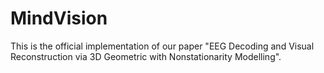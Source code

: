 # MindVision
This is the official implementation of our paper "EEG Decoding and Visual Reconstruction via 3D Geometric with Nonstationarity Modelling".
